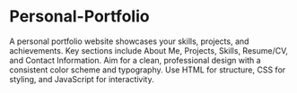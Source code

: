 # Personal-Portfolio
A personal portfolio website showcases your skills, projects, and achievements. Key sections include About Me, Projects, Skills, Resume/CV, and Contact Information. Aim for a clean, professional design with a consistent color scheme and typography. Use HTML for structure, CSS for styling, and JavaScript for interactivity.
